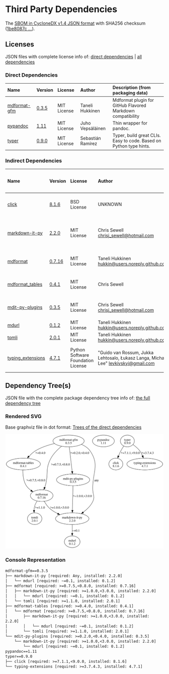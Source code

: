# Third Party Dependencies

<!--[[[fill sbom_sha256()]]]-->
The [SBOM in CycloneDX v1.4 JSON format](https://git.sr.ht/~sthagen/kohtaaminen/blob/default/sbom/cdx.json) with SHA256 checksum ([1be8087c ...](https://git.sr.ht/~sthagen/kohtaaminen/blob/default/sbom/cdx.json.sha256 "sha256:1be8087c74dcd89f679eff8753204003ab369b4d43eaff20e2d7c8e5dc00b16c")).
<!--[[[end]]] (checksum: 121b07076c7438e477f1966b19c99658)-->
## Licenses 

JSON files with complete license info of: [direct dependencies](direct-dependency-licenses.json) | [all dependencies](all-dependency-licenses.json)

### Direct Dependencies

<!--[[[fill direct_dependencies_table()]]]-->
| Name                                                     | Version                                               | License     | Author            | Description (from packaging data)                                  |
|:---------------------------------------------------------|:------------------------------------------------------|:------------|:------------------|:-------------------------------------------------------------------|
| [mdformat-gfm](https://github.com/hukkinj1/mdformat-gfm) | [0.3.5](https://pypi.org/project/mdformat-gfm/0.3.5/) | MIT License | Taneli Hukkinen   | Mdformat plugin for GitHub Flavored Markdown compatibility         |
| [pypandoc](https://github.com/JessicaTegner/pypandoc)    | [1.11](https://pypi.org/project/pypandoc/1.11/)       | MIT License | Juho Vepsäläinen  | Thin wrapper for pandoc.                                           |
| [typer](https://github.com/tiangolo/typer)               | [0.9.0](https://pypi.org/project/typer/0.9.0/)        | MIT License | Sebastián Ramírez | Typer, build great CLIs. Easy to code. Based on Python type hints. |
<!--[[[end]]] (checksum: 7f96ec7d2e5ec9fdd2cbcb688582b5b1)-->

### Indirect Dependencies

<!--[[[fill indirect_dependencies_table()]]]-->
| Name                                                                  | Version                                                    | License                            | Author                                                                                | Description (from packaging data)                         |
|:----------------------------------------------------------------------|:-----------------------------------------------------------|:-----------------------------------|:--------------------------------------------------------------------------------------|:----------------------------------------------------------|
| [click](https://palletsprojects.com/p/click/)                         | [8.1.6](https://pypi.org/project/click/8.1.6/)             | BSD License                        | UNKNOWN                                                                               | Composable command line interface toolkit                 |
| [markdown-it-py](https://github.com/executablebooks/markdown-it-py)   | [2.2.0](https://pypi.org/project/markdown-it-py/2.2.0/)    | MIT License                        | Chris Sewell <chrisj_sewell@hotmail.com>                                              | Python port of markdown-it. Markdown parsing, done right! |
| [mdformat](https://github.com/executablebooks/mdformat)               | [0.7.16](https://pypi.org/project/mdformat/0.7.16/)        | MIT License                        | Taneli Hukkinen <hukkin@users.noreply.github.com>                                     | CommonMark compliant Markdown formatter                   |
| [mdformat_tables](https://github.com/executablebooks/mdformat-tables) | [0.4.1](https://pypi.org/project/mdformat_tables/0.4.1/)   | MIT License                        | Chris Sewell                                                                          | An mdformat plugin for rendering tables.                  |
| [mdit-py-plugins](https://github.com/executablebooks/mdit-py-plugins) | [0.3.5](https://pypi.org/project/mdit-py-plugins/0.3.5/)   | MIT License                        | Chris Sewell <chrisj_sewell@hotmail.com>                                              | Collection of plugins for markdown-it-py                  |
| [mdurl](https://github.com/executablebooks/mdurl)                     | [0.1.2](https://pypi.org/project/mdurl/0.1.2/)             | MIT License                        | Taneli Hukkinen <hukkin@users.noreply.github.com>                                     | Markdown URL utilities                                    |
| [tomli](https://github.com/hukkin/tomli)                              | [2.0.1](https://pypi.org/project/tomli/2.0.1/)             | MIT License                        | Taneli Hukkinen <hukkin@users.noreply.github.com>                                     | A lil' TOML parser                                        |
| [typing_extensions](https://github.com/python/typing_extensions)      | [4.7.1](https://pypi.org/project/typing_extensions/4.7.1/) | Python Software Foundation License | "Guido van Rossum, Jukka Lehtosalo, Łukasz Langa, Michael Lee" <levkivskyi@gmail.com> | Backported and Experimental Type Hints for Python 3.7+    |
<!--[[[end]]] (checksum: 7c2ca17941bb80a0a7bee0c8b2c2645a)-->

## Dependency Tree(s)

JSON file with the complete package dependency tree info of: [the full dependency tree](package-dependency-tree.json)

### Rendered SVG

Base graphviz file in dot format: [Trees of the direct dependencies](package-dependency-tree.dot.txt)

<img src="./package-dependency-tree.svg" alt="Trees of the direct dependencies" title="Trees of the direct dependencies"/>

### Console Representation

<!--[[[fill dependency_tree_console_text()]]]-->
````console
mdformat-gfm==0.3.5
├── markdown-it-py [required: Any, installed: 2.2.0]
│   └── mdurl [required: ~=0.1, installed: 0.1.2]
├── mdformat [required: >=0.7.5,<0.8.0, installed: 0.7.16]
│   ├── markdown-it-py [required: >=1.0.0,<3.0.0, installed: 2.2.0]
│   │   └── mdurl [required: ~=0.1, installed: 0.1.2]
│   └── tomli [required: >=1.1.0, installed: 2.0.1]
├── mdformat-tables [required: >=0.4.0, installed: 0.4.1]
│   └── mdformat [required: >=0.7.5,<0.8.0, installed: 0.7.16]
│       ├── markdown-it-py [required: >=1.0.0,<3.0.0, installed: 2.2.0]
│       │   └── mdurl [required: ~=0.1, installed: 0.1.2]
│       └── tomli [required: >=1.1.0, installed: 2.0.1]
└── mdit-py-plugins [required: >=0.2.0,<0.4.0, installed: 0.3.5]
    └── markdown-it-py [required: >=1.0.0,<3.0.0, installed: 2.2.0]
        └── mdurl [required: ~=0.1, installed: 0.1.2]
pypandoc==1.11
typer==0.9.0
├── click [required: >=7.1.1,<9.0.0, installed: 8.1.6]
└── typing-extensions [required: >=3.7.4.3, installed: 4.7.1]
````
<!--[[[end]]] (checksum: 86f052346cb2b5bac69b4a5d228f850a)-->
